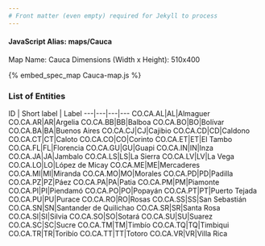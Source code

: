 ```yaml
---
# Front matter (even empty) required for Jekyll to process
---
```


#### JavaScript Alias: maps/Cauca

Map Name: Cauca
Dimensions (Width x Height): 510x400



{% embed_spec_map Cauca-map.js %}

### List of Entities

ID | Short label | Label
---|---|---|---
CO.CA.AL|AL|Almaguer
CO.CA.AR|AR|Argelia
CO.CA.BB|BB|Balboa
CO.CA.BO|BO|Bolívar
CO.CA.BA|BA|Buenos Aires
CO.CA.CJ|CJ|Cajibio
CO.CA.CD|CD|Caldono
CO.CA.CT|CT|Caloto
CO.CA.CO|CO|Corinto
CO.CA.ET|ET|El Tambo
CO.CA.FL|FL|Florencia
CO.CA.GU|GU|Guapi
CO.CA.IN|IN|Inza
CO.CA.JA|JA|Jambalo
CO.CA.LS|LS|La Sierra
CO.CA.LV|LV|La Vega
CO.CA.LO|LO|López de Micay
CO.CA.ME|ME|Mercaderes
CO.CA.MI|MI|Miranda
CO.CA.MO|MO|Morales
CO.CA.PD|PD|Padilla
CO.CA.PZ|PZ|Páez
CO.CA.PA|PA|Patia
CO.CA.PM|PM|Piamonte
CO.CA.PI|PI|Piendamó
CO.CA.PO|PO|Popayán
CO.CA.PT|PT|Puerto Tejada
CO.CA.PU|PU|Purace
CO.CA.RO|RO|Rosas
CO.CA.SS|SS|San Sebastián
CO.CA.SN|SN|Santander de Quilichao
CO.CA.SR|SR|Santa Rosa
CO.CA.SI|SI|Silvia
CO.CA.SO|SO|Sotará
CO.CA.SU|SU|Suarez
CO.CA.SC|SC|Sucre
CO.CA.TM|TM|Timbío
CO.CA.TQ|TQ|Timbiqui
CO.CA.TR|TR|Toribío
CO.CA.TT|TT|Totoro
CO.CA.VR|VR|Villa Rica